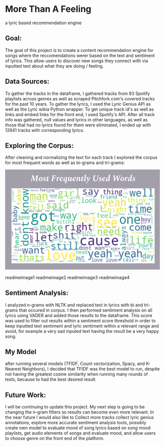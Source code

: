 # More Than A Feeling
a lyric based recommendation engine

## Goal:
The goal of this project is to create a content recommendation engine for songs where the reccomendations werer based on the text and sentiment of lyrics. This allow users to discover new songs they connect with via inputted text about what they are doing / feeling.

## Data Sources:
To gather the tracks in the dataframe, I gathered tracks from 83 Spotify playlists across genres as well as scraped Pitchfork.com's covered tracks for the past 10 years. To gather the lyrics, I used the Lyric Genius API as well as the Lyric wikia Python wrapper. To get unique track id's as well as links and embed links for the front end, I used Spotify's API. After all track info was gathered, null values and lyrics in other languages, as well as those that had no lyrics found for them were eliminated, I ended up with 12841 tracks with corresponding lyrics.

## Exploring the Corpus:
After cleaning and normalizing the text for each track I explored the corpus for most frequent words as well as bi-grams and tri-grams:

![wordcloud](Readme_images/wordcloud.png)


readmeimage1
readmeimage2
readmeimage3
readmeimage4

## Sentiment Analysis: 
I analyzed n-grams with NLTK and replaced text in lyrics with bi and tri-grams that occured in corpus. I then performed sentiment analysis on all lyrics using VADER and added those results to the dataframe. This score was used to filter out results within a sentiment score threshold in order to keep inputted text sentiment and lyric sentiment within a relevant range and avoid, for example a very sad inputed text having the result be a very happy song. 

## My Model
after running several models (TFIDF, Count vectorization, Spacy, and K- Nearest Neighbors), I decided that TFIDF was the best model to run, despite not having the greatest cosine similarity when running many rounds of tests, because to had the best desired result. 

## Future Work:
I will be continuing to update this project. My next step is going to be changing the n-gram filters so results can become even more relevant. In the near future I would also like to Collect more tracks collect lyric genius annotations, explore more accurate sentiment analysis tools, possibly create own model to evaluate mood of song lyrics based on song mood playlists, get audio elements of songs and evaluate mood, and allow users to choose genre on the front end of the platform.
